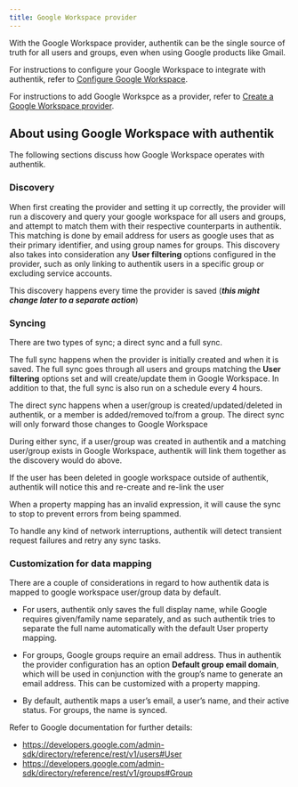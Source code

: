 ```yaml
---
title: Google Workspace provider
---
```


With the Google Workspace provider, authentik can be the single source of truth for all users and groups, even when using Google products like Gmail.

For instructions to configure your Google Workspace to integrate with authentik, refer to [Configure Google Workspace](./setup-gws).

For instructions to add Google Workspce as a provider, refer to [Create a Google Workspace provider](./add-gws-provider).

## About using Google Workspace with authentik

The following sections discuss how Google Workspace operates with authentik.

### Discovery

When first creating the provider and setting it up correctly, the provider will run a discovery and query your google workspace for all users and groups, and attempt to match them with their respective counterparts in authentik. This matching is done by email address for users as google uses that as their primary identifier, and using group names for groups. This discovery also takes into consideration any **User filtering** options configured in the provider, such as only linking to authentik users in a specific group or excluding service accounts.

This discovery happens every time the provider is saved (**_this might change later to a separate action_**)

### Syncing

There are two types of sync; a direct sync and a full sync.

The full sync happens when the provider is initially created and when it is saved. The full sync goes through all users and groups matching the **User filtering** options set and will create/update them in Google Workspace. In addition to that, the full sync is also run on a schedule every 4 hours.

The direct sync happens when a user/group is created/updated/deleted in authentik, or a member is added/removed to/from a group. The direct sync will only forward those changes to Google Workspace

During either sync, if a user/group was created in authentik and a matching user/group exists in Google Workspace, authentik will link them together as the discovery would do above.

If the user has been deleted in google workspace outside of authentik, authentik will notice this and re-create and re-link the user

When a property mapping has an invalid expression, it will cause the sync to stop to prevent errors from being spammed.

To handle any kind of network interruptions, authentik will detect transient request failures and retry any sync tasks.

### Customization for data mapping

There are a couple of considerations in regard to how authentik data is mapped to google workspace user/group data by default.

*   For users, authentik only saves the full display name, while Google requires given/family name separately, and as such authentik tries to separate the full name automatically with the default User property mapping.

*   For groups, Google groups require an email address. Thus in authentik the provider configuration has an option **Default group email domain**, which will be used in conjunction with the group’s name to generate an email address. This can be customized with a property mapping.

*   By default, authentik maps a user’s email, a user’s name, and their active status. For groups, the name is synced.

Refer to Google documentation for further details:

-   https://developers.google.com/admin-sdk/directory/reference/rest/v1/users#User
-   https://developers.google.com/admin-sdk/directory/reference/rest/v1/groups#Group

